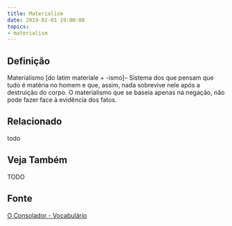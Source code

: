 ```yaml
---
title: Materialism
date: 2019-02-01 19:00:00
topics:
- materialism
---
```


## Definição
Materialismo [do latim materiale + -ismo]– Sistema dos que pensam que tudo é
matéria no homem e que, assim, nada sobrevive nele após a destruição do corpo. O
materialismo que se baseia apenas na negação, não pode fazer face à evidência
dos fatos.

## Relacionado
todo

## Veja Também
TODO

## Fonte
[O Consolador - Vocabulário](http://www.oconsolador.com.br/linkfixo/vocabulario/principal.html)
